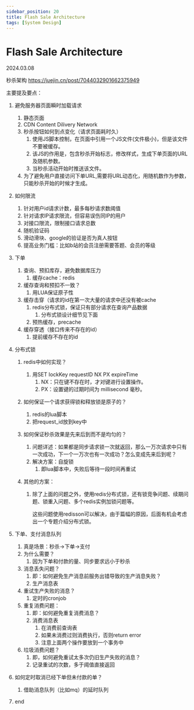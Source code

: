 ```yaml
---
sidebar_position: 20
title: Flash Sale Architecture
tags: [System Design]
---
```


# Flash Sale Architecture

2024.03.08

秒杀架构 https://juejin.cn/post/7044032901662375949

主要提及要点：

1. 避免服务器页面瞬时加载请求

   1. 静态页面
   2. CDN Content Dilivery Network
   3. 秒杀按钮如何到点变化（请求页面耗时久）
      1. 使用JS脚本控制，在页面中引用一个JS文件(文件极小)，但是该文件不要被缓存。
      2. 该JS的作用是，包含秒杀开始标志，修改样式，生成下单页面的URL及随机参数。
      3. 当秒杀活动开始时推送该文件。
   4. 为了避免用户直接访问下单URL,需要将URL动态化，用随机数作为参数，只能秒杀开始的时候才生成。

2. 如何限流

   1. 针对用户id请求计数，最多每秒请求数阈值
   2. 针对请求IP请求限流，但容易误伤同IP的用户
   3. 对接口限流，限制接口请求总数
   4. 随机验证码
   5. 滑动滑块、google的验证是否为真人按钮
   6. 提高业务门槛：比如b站的会员注册需要答题、会员的等级

3. 下单

   1. 查询、预扣库存，避免数据库压力
      1. 缓存cache：redis
   2. 缓存查询和预扣不一致？
      1. 用LUA保证原子性
   3. 缓存击穿（请求的id在第一次大量的请求中还没有被cache
      1. redis分布式锁，保证只有部分请求在查询产品数据
         1. 分布式锁设计细节见下面
      2. 预热缓存，precache
   4. 缓存穿透（接口传来不存在的id）
      1. 提前缓存不存在的id
   
4. 分布式锁

   1. redis中如何实现？

      1. 用SET lockKey requestID NX PX expireTime
         1. NX：只在键不存在时，才对键进行设置操作。
         2. PX：设置键的过期时间为 millisecond 毫秒。

   2. 如何保证一个请求获得锁和释放锁是原子的？

      1. redis的lua脚本
      2. 把request_id放到key中

   3. 如何保证秒杀效果是先来后到而不是均匀的？

      1. 问题详述：如果都是同步请求锁一次就返回，那么一万次请求中只有一次成功，下一个一万次也有一次成功？怎么变成先来后到呢？
      2. 解决方案：自旋锁
         1. 即lua脚本中，失败后等待一段时间再重试

   4. 其他的方案：

      1. 除了上面的问题之外，使用redis分布式锁，还有锁竞争问题、续期问题、锁重入问题、多个redis实例加锁问题等。

         这些问题使用redisson可以解决，由于篇幅的原因，后面有机会考虑出一个专题介绍分布式锁。

5. 下单、支付消息队列

   1. 真是场景：秒杀->下单->支付
   2. 为什么需要？
      1. 因为下单和付款的量、同步要求远小于秒杀
   3. 消息丢失问题？
      1. 即：如何避免生产消息前服务出错导致的生产消息失败？
      2. 生产消息表
   4. 重试生产失败的消息？
      1. 定时的cronjob
   5. 重复消费问题：
      1. 即：如何避免重复消费消息？
      2. 消费消息表
         1. 在消费前查询表
         2. 如果未消费过则消费执行，否则return error
         3. 注意上面两个操作要放到一个事务中
   6. 垃圾消费问题？
      1. 即，如何避免重试太多次仍旧生产失败的消息？
      2. 记录重试的次数，多于阈值直接返回

6. 如何定时取消已经下单但未付款的单？

   1. 借助消息队列（比如mq）的延时队列

7. end
